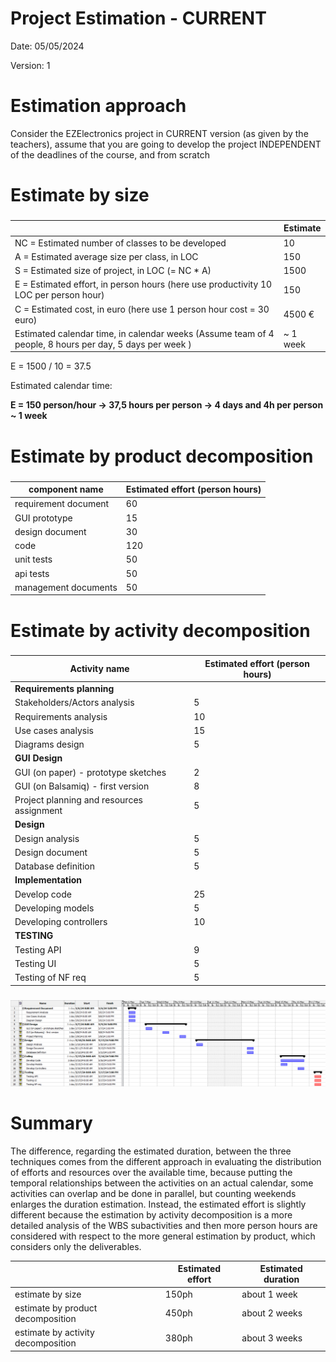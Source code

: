# Project Estimation - CURRENT

Date: 05/05/2024

Version: 1

# Estimation approach

Consider the EZElectronics project in CURRENT version (as given by the teachers), assume that you are going to develop the project INDEPENDENT of the deadlines of the course, and from scratch

# Estimate by size

###

|                                                                                                         | Estimate |
| ------------------------------------------------------------------------------------------------------- | -------- |
| NC = Estimated number of classes to be developed                                                        | 10       |
| A = Estimated average size per class, in LOC                                                            | 150      |
| S = Estimated size of project, in LOC (= NC \* A)                                                       | 1500     |
| E = Estimated effort, in person hours (here use productivity 10 LOC per person hour)                    | 150      |
| C = Estimated cost, in euro (here use 1 person hour cost = 30 euro)                                     | 4500 €   |
| Estimated calendar time, in calendar weeks (Assume team of 4 people, 8 hours per day, 5 days per week ) | ~ 1 week |

E = 1500 / 10 = 37.5

Estimated calendar time:

**E = 150 person/hour -> 37,5 hours per person -> 4 days and 4h per person ~ 1 week**

# Estimate by product decomposition

###

| component name       | Estimated effort (person hours) |
| -------------------- | ------------------------------- |
| requirement document | 60                              |
| GUI prototype        | 15                              |
| design document      | 30                              |
| code                 | 120                             |
| unit tests           | 50                              |
| api tests            | 50                              |
| management documents | 50                              |

# Estimate by activity decomposition

###

| Activity name                             | Estimated effort (person hours) |
| ----------------------------------------- | ------------------------------- |
| **Requirements planning**                 |                                 |
| Stakeholders/Actors analysis              | 5                               |
| Requirements analysis                     | 10                              |
| Use cases analysis                        | 15                              |
| Diagrams design                           | 5                               |
| **GUI Design**                            |                                 |
| GUI (on paper) - prototype sketches       | 2                               |
| GUI (on Balsamiq) - first version         | 8                               |
| Project planning and resources assignment | 5                               |
| **Design**                                |                                 |
| Design analysis                           | 5                               |
| Design document                           | 5                               |
| Database definition                       | 5                               |
| **Implementation**                        |                                 |
| Develop code                              | 25                              |
| Developing models                         | 5                               |
| Developing controllers                    | 10                              |
| **TESTING**                               |                                 |
| Testing API                               | 9                               |
| Testing UI                                | 5                               |
| Testing of NF req                         | 5                               |

###

![gantt_diagram](./requirement_documents/v1/gantt_chart_v1.png)

# Summary

The difference, regarding the estimated duration, between the three techniques comes from the different approach in evaluating the distribution of efforts and resources over the available time, because putting the temporal relationships between the activities on an actual calendar, some activities can overlap and be done in parallel, but counting weekends enlarges the duration estimation.
Instead, the estimated effort is slightly different because the estimation by activity decomposition is a more detailed analysis of the WBS subactivities and then more person hours are considered with respect to the more general estimation by product, which considers only the deliverables.

|                                    | Estimated effort | Estimated duration |
| ---------------------------------- | ---------------- | ------------------ |
| estimate by size                   | 150ph            | about 1 week       |
| estimate by product decomposition  | 450ph            | about 2 weeks      |
| estimate by activity decomposition | 380ph            | about 3 weeks      |
